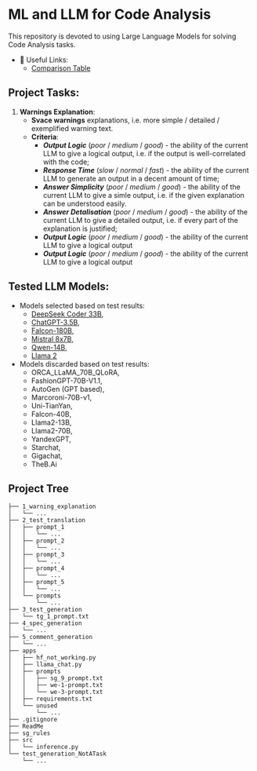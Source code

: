 # ML and LLM for Code Analysis

This repository is devoted to using Large Language Models for solving Code Analysis tasks.
- 🔗 Useful Links:
    - [Comparison Table](https://docs.google.com/spreadsheets/d/1rRWf4m6lHOHYkGDgsgGHDp5UGOyMlsOScjhD4Lz34zE/edit?usp=sharing)

## Project Tasks:
1. **Warnings Explanation**:
    - **Svace warnings** explanations, i.e. more simple / detailed / exemplified warning text.
    - **Criteria**:
        - ***Output Logic*** (*poor* / *medium* / *good*) - the ability of the current LLM to give a logical output, i.e. if the output is well-correlated with the code;
        - ***Response Time*** (*slow* / *normal* / *fast*) - the ability of the current LLM to generate an output in a decent amount of time;
        - ***Answer Simplicity*** (*poor* / *medium* / *good*) - the ability of the current LLM to give a simle output, i.e. if the given explanation can be understood easily.
        - ***Answer Detalisation*** (*poor* / *medium* / *good*) - the ability of the current LLM to give a detailed output, i.e. if every part of the explanation is justified;
        - ***Output Logic*** (*poor* / *medium* / *good*) - the ability of the current LLM to give a logical output
        - ***Output Logic*** (*poor* / *medium* / *good*) - the ability of the current LLM to give a logical output

## Tested LLM Models:
- Models selected based on test results:
    - [DeepSeek Coder 33B](https://chat.deepseek.com/),
    - [ChatGPT-3.5B](https://chat.openai.com/),
    - [Falcon-180B](https://huggingface.co/spaces/tiiuae/falcon-180b-demo),
    - [Mistral 8x7B](https://docs.mistral.ai/),
    - [Qwen-14B](https://huggingface.co/spaces/artificialguybr/qwen-14b-chat-demo),
    - [Llama 2](https://www.llama2.ai/)
- Models discarded based on test results:
    - ORCA_LLaMA_70B_QLoRA,
    - FashionGPT-70B-V1.1,
    - AutoGen (GPT based),
    - Marcoroni-70B-v1,
    - Uni-TianYan,
    - Falcon-40B,
    - Llama2-13B,
    - Llama2-70B,
    - YandexGPT,
    - Starchat,
    - Gigachat,
    - TheB.Ai

## Project Tree
```
├── 1_warning_explanation
│   └── ...
├── 2_test_translation
│   ├── prompt_1
│   │   └── ...
│   ├── prompt_2
│   │   └── ...
│   ├── prompt_3
│   │   └── ...
│   ├── prompt_4
│   │   └── ...
│   ├── prompt_5
│   │   └── ...
│   └── prompts
│       └── ...
├── 3_test_generation
│   └── tg_1_prompt.txt
├── 4_spec_generation
│   └── ...
├── 5_comment_generation
│   └── ...
├── apps
│   ├── hf_not_working.py
│   ├── llama_chat.py
│   ├── prompts
│   │   ├── sg_9_prompt.txt
│   │   ├── we-1-prompt.txt
│   │   └── we-3-prompt.txt
│   ├── requirements.txt
│   └── unused
│       └── ...
├── .gitignore
├── ReadMe
├── sg_rules
├── src
│   └── inference.py
└── test_generation_NotATask
    └── ...
```

